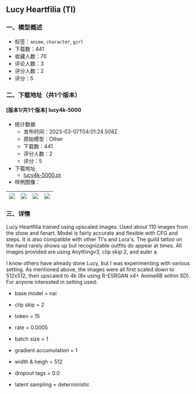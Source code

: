 ## Lucy Heartfilia (TI)
### 一、模型概述

- 标签：`anime`, `character`, `girl`
- 下载数：441
- 收藏人数：70
- 评论人数：3
- 评分人数：2
- 评分：5

### 二、下载地址（共1个版本）

#### [版本1/共1个版本] lucy4k-5000

- 统计数据
  - 发布时间：2023-03-07T04:01:24.508Z
  - 原始模型：Other
  - 下载数：441
  - 评分人数：2
  - 评分：5
- 下载地址
  - [lucy4k-5000.pt](https://civitai.com/api/download/models/19673)
- 样例图像：

| <img src="https://image.civitai.com/xG1nkqKTMzGDvpLrqFT7WA/6f218520-3927-4643-79f4-c7d077ad7e00/width=450/206973.jpeg" /> | <img src="https://image.civitai.com/xG1nkqKTMzGDvpLrqFT7WA/134466b4-f991-46e3-085e-7fd1975c9700/width=450/206983.jpeg" /> | <img src="https://image.civitai.com/xG1nkqKTMzGDvpLrqFT7WA/f43e0d9d-f249-41dc-365d-799c6f63b900/width=450/206982.jpeg" /> | <img src="https://image.civitai.com/xG1nkqKTMzGDvpLrqFT7WA/e9699575-042f-4fc8-8814-83d1c8fe5e00/width=450/206981.jpeg" /> |
| ---- | ---- | ---- | ---- |


### 三、详情
<p>Lucy Heartfilia trained using upscaled images. Used about 110 images from the show and fanart. Model is fairly accurate and flexible with CFG and steps. It is also compatible with other TI's and Lora's. The guild tattoo on the hand rarely shows up but recognizable outfits do appear at times. All images provided are using Anythingv3, clip skip 2, and euler a.</p><p></p><p>I know others have already done Lucy, but I was experimenting with various setting. As mentioned above, the images were all first scaled down to 512x512, then upscaled to 4k (8x using R-ESRGAN x4+ Anime6B within SD). For anyone interested in setting used:</p><ul><li><p>base model = nai</p></li><li><p>clip skip = 2</p></li><li><p>token = 15</p></li><li><p>rate = 0.0005</p></li><li><p>batch size = 1</p></li><li><p>gradient accumulation = 1</p></li><li><p>width &amp; heigh = 512</p></li><li><p>dropout tags = 0.0</p></li><li><p>latent sampling = deterministic</p></li></ul>